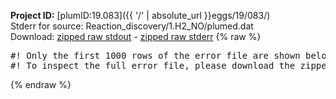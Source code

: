 **Project ID:** [plumID:19.083]({{ '/' | absolute_url }}eggs/19/083/)  
Stderr for source:  Reaction_discovery/1.H2_NO/plumed.dat   
Download: [zipped raw stdout](plumed.dat.plumed.stdout.txt.zip) - [zipped raw stderr](plumed.dat.plumed.stderr.txt.zip) 
{% raw %}
<pre>
#! Only the first 1000 rows of the error file are shown below
#! To inspect the full error file, please download the zipped raw stderr file above
</pre>
{% endraw %}
